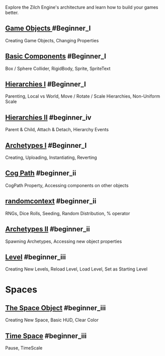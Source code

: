 Explore the Zilch Engine's architecture and learn how to build your games better.

 ## [Game Objects ](https://github.com/ZilchEngine/ZilchDocs/blob/master/zilch_editor_documentation/tutorials/architecture/gameobjects.markdown) #Beginner_I
Creating Game Objects, Changing Properties

 ## [Basic Components](https://github.com/ZilchEngine/ZilchDocs/blob/master/zilch_editor_documentation/tutorials/architecture/basiccomponents.markdown) #Beginner_I
Box /  Sphere Collider, RigidBody, Sprite, SpriteText

 ## [Hierarchies I](https://github.com/ZilchEngine/ZilchDocs/blob/master/zilch_editor_documentation/tutorials/architecture/hierarchies.markdown) #Beginner_I
Parenting, Local vs World, Move / Rotate / Scale Hierarchies, Non-Uniform Scale

 ## [Hierarchies II](https://github.com/ZilchEngine/ZilchDocs/blob/master/zilch_editor_documentation/tutorials/architecture/hierarchies_ii.markdown) #beginner_iv 
Parent & Child, Attach & Detach, Hierarchy Events

 ## [Archetypes I](https://github.com/ZilchEngine/ZilchDocs/blob/master/zilch_editor_documentation/tutorials/architecture/archetypes.markdown) #Beginner_I
Creating, Uploading, Instantiating, Reverting

 ## [Cog Path](https://github.com/ZilchEngine/ZilchDocs/blob/master/zilch_editor_documentation/tutorials/architecture/cogpath.markdown) #beginner_ii
CogPath Property, Accessing components on other objects

 ## [randomcontext](https://github.com/ZilchEngine/ZilchDocs/blob/master/zilch_editor_documentation/tutorials/architecture/randomcontext.markdown) #beginner_ii 
RNGs, Dice Rolls, Seeding, Random Distribution, % operator

 ## [Archetypes II](https://github.com/ZilchEngine/ZilchDocs/blob/master/zilch_editor_documentation/tutorials/architecture/archetypes2.markdown) #beginner_ii 
Spawning Archetypes, Accessing new object properties


 ## [Level](https://github.com/ZilchEngine/ZilchDocs/blob/master/zilch_editor_documentation/tutorials/architecture/levels.markdown) #beginner_iii 
Creating New Levels, Reload Level, Load Level, Set as Starting Level

 # Spaces
 ## [The Space Object](https://github.com/ZilchEngine/ZilchDocs/blob/master/zilch_editor_documentation/tutorials/architecture/spaces.markdown) #beginner_iii
Creating New Space, Basic HUD, Clear Color
 ## [Time Space](https://github.com/ZilchEngine/ZilchDocs/blob/master/zilch_editor_documentation/tutorials/architecture/spaces/timespace.markdown) #beginner_iii 
Pause, TimeScale 

 
